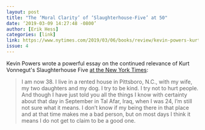 ```yaml
---
layout: post
title: "The ‘Moral Clarity’ of ‘Slaughterhouse-Five’ at 50"
date: ‘2019-03-09 14:27:48 -0800’
author: [Erik Hess]
categories: [link]
link: https://www.nytimes.com/2019/03/06/books/review/kevin-powers-kurt-vonnegut-slaughterhouse-five.html
issue: 4
---
```

Kevin Powers wrote a powerful essay on the continued relevance of Kurt Vonnegut's Slaughterhouse Five [at the New York Times](https://www.nytimes.com/2019/03/06/books/review/kevin-powers-kurt-vonnegut-slaughterhouse-five.html):

> I am now 38. I live in a rented house in Pittsboro, N.C., with my wife, my two daughters and my dog. I try to be kind. I try not to hurt people. And though I have just told you all the things I know with certainty about that day in September in Tal Afar, Iraq, when I was 24, I’m still not sure what it means. I don’t know if my being there in that place and at that time makes me a bad person, but on most days I think it means I do not get to claim to be a good one.